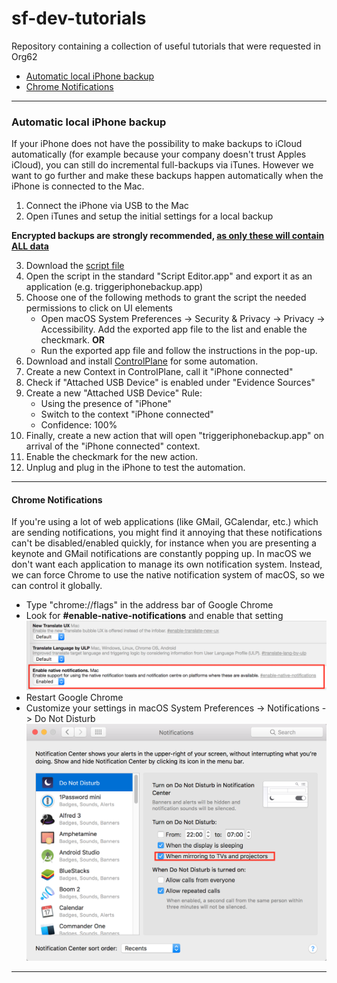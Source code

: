 # sf-dev-tutorials
Repository containing a collection of useful tutorials that were requested in Org62

* [Automatic local iPhone backup](#automatic-local-iphone-backup)
* [Chrome Notifications](#chrome-notifications)

---

### Automatic local iPhone backup

If your iPhone does not have the possibility to make backups to iCloud automatically (for example because your company doesn't trust Apples iCloud), you can still do incremental full-backups via iTunes. However we want to go further and make these backups happen automatically when the iPhone is connected to the Mac.

1. Connect the iPhone via USB to the Mac
2. Open iTunes and setup the initial settings for a local backup

  **Encrypted backups are strongly recommended, [as only these will contain ALL data](https://support.apple.com/en-us/HT205220)**

3. Download the [script file](scripts/triggeriphonebackup.applescript)
4. Open the script in the standard "Script Editor.app" and export it as an application (e.g. triggeriphonebackup.app)
5. Choose one of the following methods to grant the script the needed permissions to click on UI elements
    * Open macOS System Preferences -> Security & Privacy -> Privacy -> Accessibility. Add the exported app file to the list and enable the checkmark.
**OR**
    * Run the exported app file and follow the instructions in the pop-up.
6. Download and install [ControlPlane](https://www.controlplaneapp.com/) for some automation.
7. Create a new Context in ControlPlane, call it "iPhone connected"
8. Check if "Attached USB Device" is enabled under "Evidence Sources"
9. Create a new "Attached USB Device" Rule:
    * Using the presence of "iPhone"
    * Switch to the context "iPhone connected"
    * Confidence: 100%
10. Finally, create a new action that will open "triggeriphonebackup.app" on arrival of the "iPhone connected" context.
11. Enable the checkmark for the new action.
12. Unplug and plug in the iPhone to test the automation.

---

#### Chrome Notifications

If you're using a lot of web applications (like GMail, GCalendar, etc.) which are sending notifications, you might find it annoying that these notifications can't be disabled/enabled quickly, for instance when you are presenting a keynote and GMail notifications are constantly popping up. In macOS we don't want each application to manage its own notification system. Instead, we can force Chrome to use the native notification system of macOS, so we can control it globally.

* Type "chrome://flags" in the address bar of Google Chrome
* Look for **#enable-native-notifications** and enable that setting
![chrome-settings](images/chrome-notifications/chrome-notifications-1.png)
* Restart Google Chrome
* Customize your settings in macOS System Preferences -> Notifications -> Do Not Disturb
![notification-settings](images/chrome-notifications/chrome-notifications-2.png)

---
